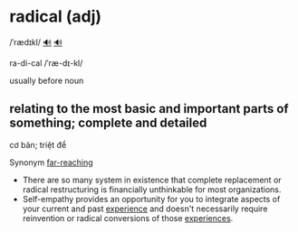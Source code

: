 # radical (adj)

/ˈrædɪkl/ [🔊](https://www.oxfordlearnersdictionaries.com/media/english/uk_pron/r/rad/radic/radical__gb_1.mp3) [🔊](https://www.oxfordlearnersdictionaries.com/media/english/us_pron/r/rad/radic/radical__us_1.mp3)

ra-di-cal /ˈræ-dɪ-kl/

usually before noun

## relating to the most basic and important parts of something; complete and detailed

cơ bản; triệt để

Synonym [far-reaching](../f/far-reaching-adj.md#likely-to-have-a-lot-of-influence-or-many-effects-ảnh-hưởng-sâu-rộng)

- There are so many system in existence that complete replacement or radical restructuring is financially unthinkable for most organizations.
- Self-empathy provides an opportunity for you to integrate aspects of your current and past [experience](../e/experience-n.md#the-things-that-have-happened-to-you-that-influence-the-way-you-think-and-behave) and doesn't necessarily require reinvention or radical conversions of those [experiences](../e/experience-n.md#an-event-or-activity-that-affects-you-in-some-way).